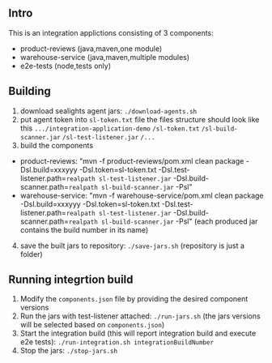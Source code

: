 ## Intro
This is an integration applictions consisting of 3 components:
 - product-reviews (java,maven,one module)
 - warehouse-service (java,maven,multiple modules)
 - e2e-tests (node,tests only)

## Building
 1. download sealights agent jars: `./download-agents.sh`
 2. put agent token into `sl-token.txt` file
    the files structure should look like this
    `.../integration-application-demo`
	 `/sl-token.txt`
	 `/sl-build-scanner.jar`
	 `/sl-test-listener.jar`
	 `/...`
 3. build the components
   - product-reviews: "mvn -f product-reviews/pom.xml clean package -Dsl.build=xxxyyy -Dsl.token=sl-token.txt -Dsl.test-listener.path=`realpath sl-test-listener.jar` -Dsl.build-scanner.path=`realpath sl-build-scanner.jar` -Psl"
   - warehouse-service: "mvn -f warehouse-service/pom.xml clean package -Dsl.build=xxxyyy -Dsl.token=sl-token.txt -Dsl.test-listener.path=`realpath sl-test-listener.jar` -Dsl.build-scanner.path=`realpath sl-build-scanner.jar` -Psl"
  (each produced jar contains the build number in its name)
 4. save the built jars to repository: `./save-jars.sh` (repository is just a folder)

## Running integrtion build
 1. Modify the `components.json` file by providing the desired component versions
 2. Run the jars with test-listener attached: `./run-jars.sh` (the jars versions will be selected based on `components.json`)
 3. Start the integration build (this will report integration build and execute e2e tests): `./run-integration.sh integrationBuildNumber`
 4. Stop the jars: `./stop-jars.sh`
 


